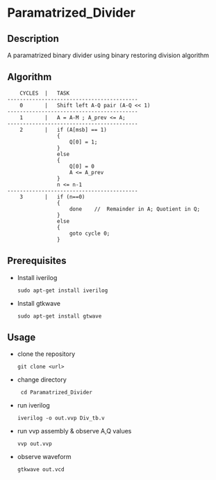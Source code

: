 # Paramatrized_Divider
## Description

A paramatrized binary divider using binary restoring division algorithm

## Algorithm



```CYCLE   |   TASK
	CYCLES	|	TASK
------------------------------------------
    0       |   Shift left A-Q pair (A-Q << 1)
------------------------------------------
    1       |   A = A-M ; A_prev <= A;
------------------------------------------
    2       |   if (A[msb] == 1)
                { 
                    Q[0] = 1;
                }
                else
                {
                    Q[0] = 0
                    A <= A_prev
                }
                n <= n-1
------------------------------------------
    3       |   if (n==0)
                {
                    done    //  Remainder in A; Quotient in Q; 
                }
                else
                {
                    goto cycle 0;
                }
```



## Prerequisites

- Install iverilog

  ```sudo apt-get install iverilog```

- Install gtkwave

  ```sudo apt-get install gtwave```

  

## Usage

- clone the repository

  ``` git clone <url> ```

- change directory

  ``` cd Paramatrized_Divider```

- run iverilog

  ```iverilog -o out.vvp Div_tb.v```

- run vvp assembly & observe A,Q values

  ```vvp out.vvp```

- observe waveform

  ```gtkwave out.vcd```

  